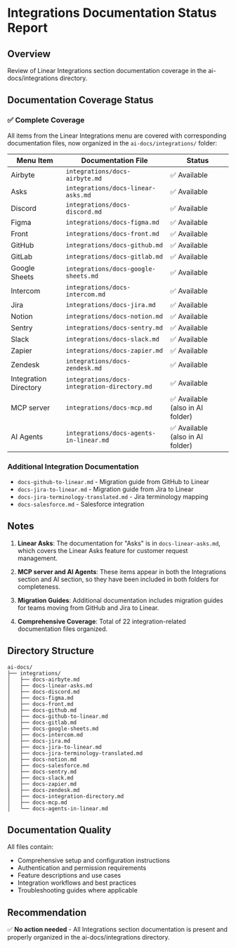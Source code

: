 # Integrations Documentation Status Report

## Overview
Review of Linear Integrations section documentation coverage in the ai-docs/integrations directory.

## Documentation Coverage Status

### ✅ Complete Coverage

All items from the Linear Integrations menu are covered with corresponding documentation files, now organized in the `ai-docs/integrations/` folder:

| Menu Item | Documentation File | Status |
|-----------|-------------------|---------|
| Airbyte | `integrations/docs-airbyte.md` | ✅ Available |
| Asks | `integrations/docs-linear-asks.md` | ✅ Available |
| Discord | `integrations/docs-discord.md` | ✅ Available |
| Figma | `integrations/docs-figma.md` | ✅ Available |
| Front | `integrations/docs-front.md` | ✅ Available |
| GitHub | `integrations/docs-github.md` | ✅ Available |
| GitLab | `integrations/docs-gitlab.md` | ✅ Available |
| Google Sheets | `integrations/docs-google-sheets.md` | ✅ Available |
| Intercom | `integrations/docs-intercom.md` | ✅ Available |
| Jira | `integrations/docs-jira.md` | ✅ Available |
| Notion | `integrations/docs-notion.md` | ✅ Available |
| Sentry | `integrations/docs-sentry.md` | ✅ Available |
| Slack | `integrations/docs-slack.md` | ✅ Available |
| Zapier | `integrations/docs-zapier.md` | ✅ Available |
| Zendesk | `integrations/docs-zendesk.md` | ✅ Available |
| Integration Directory | `integrations/docs-integration-directory.md` | ✅ Available |
| MCP server | `integrations/docs-mcp.md` | ✅ Available (also in AI folder) |
| AI Agents | `integrations/docs-agents-in-linear.md` | ✅ Available (also in AI folder) |

### Additional Integration Documentation

- `docs-github-to-linear.md` - Migration guide from GitHub to Linear
- `docs-jira-to-linear.md` - Migration guide from Jira to Linear
- `docs-jira-terminology-translated.md` - Jira terminology mapping
- `docs-salesforce.md` - Salesforce integration

## Notes

1. **Linear Asks**: The documentation for "Asks" is in `docs-linear-asks.md`, which covers the Linear Asks feature for customer request management.

2. **MCP server and AI Agents**: These items appear in both the Integrations section and AI section, so they have been included in both folders for completeness.

3. **Migration Guides**: Additional documentation includes migration guides for teams moving from GitHub and Jira to Linear.

4. **Comprehensive Coverage**: Total of 22 integration-related documentation files organized.

## Directory Structure

```
ai-docs/
├── integrations/
│   ├── docs-airbyte.md
│   ├── docs-linear-asks.md
│   ├── docs-discord.md
│   ├── docs-figma.md
│   ├── docs-front.md
│   ├── docs-github.md
│   ├── docs-github-to-linear.md
│   ├── docs-gitlab.md
│   ├── docs-google-sheets.md
│   ├── docs-intercom.md
│   ├── docs-jira.md
│   ├── docs-jira-to-linear.md
│   ├── docs-jira-terminology-translated.md
│   ├── docs-notion.md
│   ├── docs-salesforce.md
│   ├── docs-sentry.md
│   ├── docs-slack.md
│   ├── docs-zapier.md
│   ├── docs-zendesk.md
│   ├── docs-integration-directory.md
│   ├── docs-mcp.md
│   └── docs-agents-in-linear.md
```

## Documentation Quality

All files contain:
- Comprehensive setup and configuration instructions
- Authentication and permission requirements
- Feature descriptions and use cases
- Integration workflows and best practices
- Troubleshooting guides where applicable

## Recommendation

✅ **No action needed** - All Integrations section documentation is present and properly organized in the ai-docs/integrations directory.